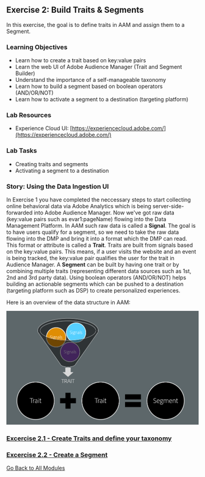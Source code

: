 ## Exercise 2: Build Traits & Segments
In this exercise, the goal is to define traits in AAM and assign them to a Segment.

### Learning Objectives

- Learn how to create a trait based on key:value pairs
- Learn the web UI of Adobe Audience Manager (Trait and Segment Builder)
- Understand the importance of a self-manageable taxonomy
- Learn how to build a segment based on boolean operators (AND/OR/NOT)
- Learn how to activate a segment to a destination (targeting platform)

### Lab Resources

- Experience Cloud UI: [https://experiencecloud.adobe.com/](https://experiencecloud.adobe.com/)

### Lab Tasks

- Creating traits and segments
- Activating a segment to a destination

### Story: Using the Data Ingestion UI

In Exercise 1 you have completed the neccessary steps to start collecting online behavioral data via Adobe Analytics which is being server-side-forwarded into Adobe Audience Manager. Now we've got raw data (key:value pairs such as evar1:pageName) flowing into the Data Management Platform. In AAM such raw data is called a **Signal**. The goal is to have users qualify for a segment, so we need to take the raw data flowing into the DMP and bring it into a format which the DMP can read. This format or attribute is called a **Trait**. Traits are built from signals based on the key:value pairs. This means, if a user visits the website and an event is being tracked, the key:value pair qualifies the user for the trait in Audience Manager. A **Segment** can be built by having one trait or by combining multiple traits (representing different data sources such as 1st, 2nd and 3rd party data). Using boolean operators (AND/OR/NOT) helps building an actionable segments which can be pushed to a destination (targeting platform such as DSP) to create personalized experiences.

Here is an overview of the data structure in AAM:

![Data Ingestion](./images/traits.png)


### [Excercise 2.1 - Create Traits and define your taxonomy](./ex1.md)

### [Excercise 2.2 - Create a Segment](./ex2.md)



[Go Back to All Modules](/../../)



